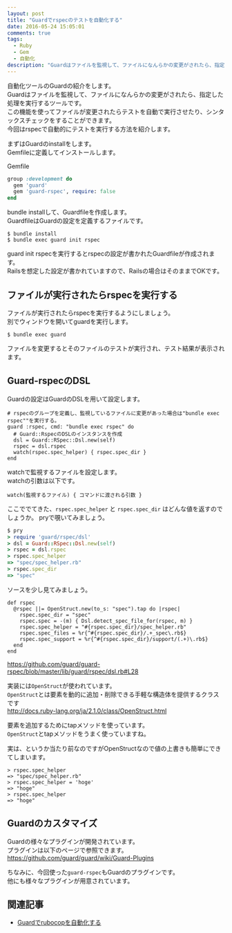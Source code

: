 ```yaml
---
layout: post
title: "Guardでrspecのテストを自動化する"
date: 2016-05-24 15:05:01
comments: true
tags: 
  - Ruby 
  - Gem 
  - 自動化
description: "Guardはファイルを監視して、ファイルになんらかの変更がされたら、指定した処理を実行するツールです。この機能を使ってファイルが変更されたらテストを自動で実行させたり、シンタックスチェックをすることができます。今回はrspecで自動的にテストを実行する方法を紹介します。"
---
```


自動化ツールのGuardの紹介をします。  
Guardはファイルを監視して、ファイルになんらかの変更がされたら、指定した処理を実行するツールです。  
この機能を使ってファイルが変更されたらテストを自動で実行させたり、シンタックスチェックをすることができます。  
今回はrspecで自動的にテストを実行する方法を紹介します。  

まずはGuardのinstallをします。  
Gemfileに定義してインストールします。  

Gemfile


```ruby
group :development do
  gem 'guard'
  gem 'guard-rspec', require: false
end

```

bundle installして、Guardfileを作成します。  
GuardfileはGuardの設定を定義するファイルです。


```
$ bundle install
$ bundle exec guard init rspec

```

guard init rspecを実行するとrspecの設定が書かれたGuardfileが作成されます。  
Railsを想定した設定が書かれていますので、Railsの場合はそのままでOKです。

## ファイルが実行されたらrspecを実行する

ファイルが実行されたらrspecを実行するようにしましょう。  
別でウィンドウを開いてguardを実行します。  


```
$ bundle exec guard

```

ファイルを変更するとそのファイルのテストが実行され、テスト結果が表示されます。

## Guard-rspecのDSL

Guardの設定はGuardのDSLを用いて設定します。


```
# rspecのグループを定義し、監視しているファイルに変更があった場合は"bundle exec rspec""を実行する。
guard :rspec, cmd: "bundle exec rspec" do
  # Guard::RspecのDSLのインスタンスを作成
  dsl = Guard::RSpec::Dsl.new(self)
  rspec = dsl.rspec
  watch(rspec.spec_helper) { rspec.spec_dir }
end

```

watchで監視するファイルを設定します。  
watchの引数は以下です。  


```text
watch(監視するファイル) { コマンドに渡される引数 }

```

ここででてきた、`rspec.spec_helper` と `rspec.spec_dir` はどんな値を返すのでしょうか。
pryで覗いてみましょう。


```ruby
$ pry
> require 'guard/rspec/dsl'
> dsl = Guard::RSpec::Dsl.new(self)
> rspec = dsl.rspec
> rspec.spec_helper
=> "spec/spec_helper.rb"
> rspec.spec_dir
=> "spec"

```

ソースを少し見てみましょう。


```
def rspec
  @rspec ||= OpenStruct.new(to_s: "spec").tap do |rspec|
    rspec.spec_dir = "spec"
    rspec.spec = -(m) { Dsl.detect_spec_file_for(rspec, m) }
    rspec.spec_helper = "#{rspec.spec_dir}/spec_helper.rb"
    rspec.spec_files = %r{^#{rspec.spec_dir}/.+_spec\.rb$}
    rspec.spec_support = %r{^#{rspec.spec_dir}/support/(.+)\.rb$}
  end
end

```

https://github.com/guard/guard-rspec/blob/master/lib/guard/rspec/dsl.rb#L28

実装には`OpenStruct`が使われています。  
`OpenStruct`とは要素を動的に追加・削除できる手軽な構造体を提供するクラスです  
http://docs.ruby-lang.org/ja/2.1.0/class/OpenStruct.html

要素を追加するためにtapメソッドを使っています。  
`OpenStruct`とtapメソッドをうまく使っていますね。  

実は、というか当たり前なのですがOpenStructなので値の上書きも簡単にできてしまいます。


```
> rspec.spec_helper
=> "spec/spec_helper.rb"
> rspec.spec_helper = 'hoge'
=> "hoge"
> rspec.spec_helper
=> "hoge"

```

## Guardのカスタマイズ

Guardの様々なプラグインが開発されています。  
プラグインは以下のページで参照できます。  
https://github.com/guard/guard/wiki/Guard-Plugins

ちなみに、今回使った`guard-rspec`もGuardのプラグインです。  
他にも様々なプラグインが用意されています。

## 関連記事

* [Guardでrubocopを自動化する](/blog/2016/12/07/guard-rubocop/)

